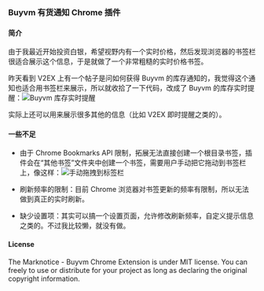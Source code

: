 ### Buyvm 有货通知 Chrome 插件

#### 简介

由于我最近开始投资白银，希望视野内有一个实时价格，然后发现浏览器的书签栏很适合展示这个信息，于是就做了一个非常粗糙的实时价格书签。

昨天看到 V2EX 上有一个帖子是问如何获得 Buyvm 的库存通知的，我觉得这个通知也适合用书签栏来展示，所以就收拾了一下代码，改成了 Buyvm 的库存实时提醒：![Buyvm 库存实时提醒](https://raw.github.com/unstop/Marknotice_Buyvm/master/assets/buyvm.png)

实际上还可以用来展示很多其他的信息（比如 V2EX 即时提醒之类的）。

#### 一些不足

* 由于 Chrome Bookmarks API 限制，拓展无法直接创建一个根目录书签，插件会在“其他书签”文件夹中创建一个书签，需要用户手动把它拖动到书签栏上，像这样：![手动拖拽到标签栏](https://raw.github.com/unstop/Marknotice_Buyvm/master/assets/drag_and_drop.png)

* 刷新频率的限制：目前 Chrome 浏览器对书签更新的频率有限制，所以无法做到真正的实时刷新。

* 缺少设置项：其实可以搞一个设置页面，允许修改刷新频率，自定义提示信息之类的。不过我比较懒，就没有做。 

#### License

The Marknotice - Buyvm Chrome Extension is under MIT license. You can freely to use or distribute for your project as long as declaring the original copyright information.